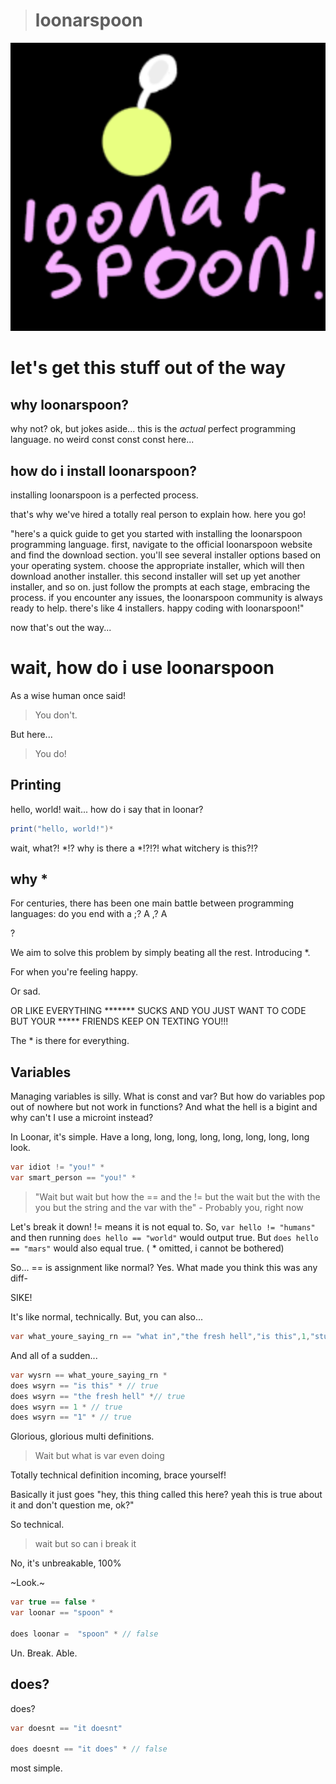 ># loonarspoon

![Comes with an amazing logo!](loogoo.png)

# let's get this stuff out of the way

## why loonarspoon?
why not?
ok, but jokes aside...
this is the *actual* perfect programming language. no weird const const const here...

## how do i install loonarspoon?
installing loonarspoon is a perfected process.

that's why we've hired a totally real person to explain how.
here you go!

"here's a quick guide to get you started with installing the loonarspoon programming language. first, navigate to the official loonarspoon website and find the download section. you'll see several installer options based on your operating system. choose the appropriate installer, which will then download another installer. this second installer will set up yet another installer, and so on. just follow the prompts at each stage, embracing the process. if you encounter any issues, the loonarspoon community is always ready to help. there's like 4 installers. happy coding with loonarspoon!"

now that's out the way...

# wait, how do i use loonarspoon

As a wise human once said!
> You don't.

But here...
> You do!

## Printing

hello, world! wait... how do i say that in loonar?
```java
print("hello, world!")*
```

wait, what?! *!?
why is there a *!?!?!
what witchery is this?!?

## why *

For centuries, there has been one main battle between programming languages: do you end with a ;? A ,? A

?

We aim to solve this problem by simply beating all the rest. Introducing *.

For when you're feeling happy.

Or sad.

OR LIKE EVERYTHING ******* SUCKS AND YOU JUST WANT TO CODE BUT YOUR ***** FRIENDS KEEP ON TEXTING YOU!!!

The * is there for everything.

## Variables

Managing variables is silly. What is const and var? But how do variables pop out of nowhere but not work in functions? And what the hell is a bigint and why can't I use a microint instead?

In Loonar, it's simple. Have a long, long, long, long, long, long, long, long look.


```java
var idiot != "you!" *
var smart_person == "you!" *
```

> "Wait but wait but how the == and the != but the wait but the with the you but the string and the var with the" - Probably you, right now

Let's break it down!
!= means it is not equal to. So, `var hello != "humans"` and then running `does hello == "world"` would output true. But `does hello == "mars"` would also equal true. ( * omitted, i cannot be bothered)

So... == is assignment like normal?
Yes. What made you think this was any diff-

SIKE!

It's like normal, technically. But, you can also...

```java
var what_youre_saying_rn == "what in","the fresh hell","is this",1,"stupid language?" *
```

And all of a sudden...
 ```java
var wysrn == what_youre_saying_rn *
does wsyrn == "is this" * // true 
does wsyrn == "the fresh hell" *// true
does wsyrn == 1 * // true
does wsyrn == "1" * // true
```

Glorious, glorious multi definitions.

> Wait but what is var even doing

Totally technical definition incoming, brace yourself!

Basically it just goes "hey, this thing called this here? yeah this is true about it and don't question me, ok?"

So technical.

> wait but so can i break it

No, it's unbreakable, 100%

~Look.~

```java
var true == false *
var loonar == "spoon" *

does loonar =  "spoon" * // false
```

Un. Break. Able.

## does?

does?

```java
var doesnt == "it doesnt"

does doesnt == "it does" * // false
```
most simple.

